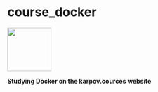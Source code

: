 # course_docker

<img src="https://lab.karpov.courses/static/img/logo.png" style="width: 100px">       

**Studying Docker on the karpov.cources website**
